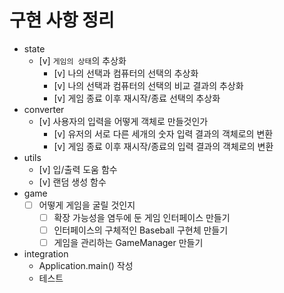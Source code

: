 # 구현 사항 정리

- state
  - [v] `게임의 상태`의 추상화 
    - [v] 나의 선택과 컴퓨터의 선택의 추상화
    - [v] 나의 선택과 컴퓨터의 선택의 비교 결과의 추상화
    - [v] 게임 종료 이후 재시작/종료 선택의 추상화
- converter
  - [v] 사용자의 입력을 어떻게 객체로 만들것인가
    - [v] 유저의 서로 다른 세개의 숫자 입력 결과의 객체로의 변환 
    - [v] 게임 종료 이후 재시작/종료의 입력 결과의 객체로의 변환
- utils
    - [v] 입/출력 도움 함수
    - [v] 랜덤 생성 함수
- game
  - [ ] 어떻게 게임을 굴릴 것인지
    - [ ] 확장 가능성을 염두에 둔 게임 인터페이스 만들기
    - [ ] 인터페이스의 구체적인 Baseball 구현체 만들기
    - [ ] 게임을 관리하는 GameManager 만들기  
- integration 
  - Application.main() 작성
  - 테스트 